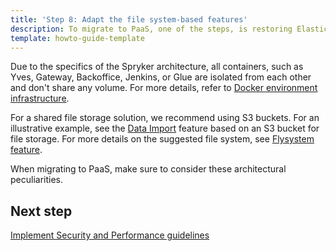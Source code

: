 ```yaml
---
title: 'Step 8: Adapt the file system-based features'
description: To migrate to PaaS, one of the steps, is restoring Elasticsearch and Redis.
template: howto-guide-template
---
```


Due to the specifics of the Spryker architecture, all containers, such as Yves, Gateway, Backoffice, Jenkins, or Glue are isolated from each other and don't share any volume. For more details, refer to [Docker environment infrastructure](/docs/scos/dev/the-docker-sdk/{{site.version}}/docker-environment-infrastructure.html). 

For a shared file storage solution, we recommend using S3 buckets. For an illustrative example, see the [Data Import](/docs/ca/dev/configure-data-import-from-an-s3-bucket.html#configure-a-csvreader-based-on-flysystem.html) feature based on an S3 bucket for file storage. 
For more details on the suggested file system, see [Flysystem feature](/docs/scos/dev/back-end-development/data-manipulation/data-ingestion/structural-preparations/flysystem.html).

When migrating to PaaS, make sure to consider these architectural peculiarities.

## Next step

[Implement Security and Performance guidelines](/docs/scos/dev/migration-concepts/migrate-to-paas/step-9-implement-security-and-performance-guidelines.html)
